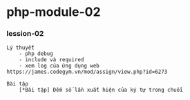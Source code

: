 # php-module-02

### lession-02

```
Lý thuyết
    - php debug
    - include và required
    - xem log của ứng dụng web https://james.codegym.vn/mod/assign/view.php?id=6273

Bài tập
    [*Bài tập] Đếm số lần xuất hiện của ký tự trong chuỗi

```
